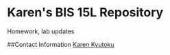 # Karen's BIS 15L Repository
Homework, lab updates

##Contact Information
[Karen Kyutoku](mailto:kkyutoku@ucdavis.edu)
